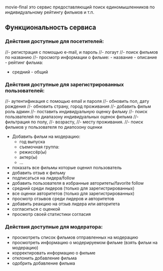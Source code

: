 movie-final это сервис предоставляющий поиск единомышленников по индивидуальному рейтингу фильмов и т.п.

## Функциональность сервиса

### Действия доступные для посетителей:

//- регистрация с помощью e-mail, и пароль
//- логаут
//- поиск фильмов по названию
//- просмотр информации о фильме: - название - описание - рейтинг фильма:

- средний - общий

### Действия доступные для зарегистрированных пользователей:

//- аутентификация с помощью email и пароля
//- обновить пол, дату рождения
//- обновить страну, город проживания
//- добавить фильм роль админ
//- поставить индивидуальную оценку фильму
//- поиск пользвателей по диапазону индивидуальных оценок фильма
//- фильтрация по полу,
//- возрасту,
//- месту проживания.
//- поиск фильмов у пользователя по диапозону оценки

- Добавить фильм на модерацию:
  - год выпуска
  - съемочная группа:
  - режиссёр(ы)
  - актер(ы)
  - ...
- показать все фильмы которые оценил пользователь
- добавить отзыв к фильму
- подписаться на лидера/follow
- добавить пользователя в избранные авторитеты/favorite follow
- средний среди лидеров (только для зарегистрированных)
- все оценки авторитетов (только для зарегистрированных)
- просмотр отзывов среди лидеров и авторитетов
- добавить реакцию на отзыв лидера или авторитета
- согласиться с оценкой
- просмотр своей статистики согласия

### Действия доступные для модератора:

- просмотреть список фильмов отправленных на модерацию
- просмотреть информацию о модерируемом фильме (взять фильм на модерацию)
- корректировать информацию о фильме
- отклонить добавление фильма
- одобрить добавление фильма
